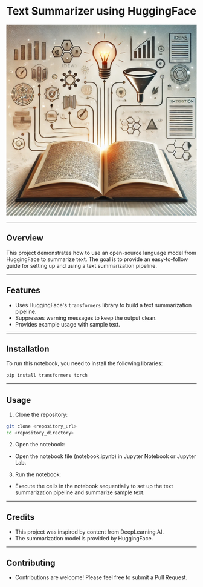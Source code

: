 # Text Summarizer using HuggingFace
![summarization](images/summarization.png)

---
## Overview
This project demonstrates how to use an open-source language model from HuggingFace to summarize text. The goal is to provide an easy-to-follow guide for setting up and using a text summarization pipeline.

---
## Features

- Uses HuggingFace's `transformers` library to build a text summarization pipeline.
- Suppresses warning messages to keep the output clean.
- Provides example usage with sample text.

---
## Installation

To run this notebook, you need to install the following libraries:

```bash
pip install transformers torch
```

---
## Usage

1. Clone the repository:
``` bash
git clone <repository_url>
cd <repository_directory>

```
2. Open the notebook:
- Open the notebook file (notebook.ipynb) in Jupyter Notebook or Jupyter Lab.

3. Run the notebook:
- Execute the cells in the notebook sequentially to set up the text summarization pipeline and summarize sample text.

---
## Credits

- This project was inspired by content from DeepLearning.AI.
- The summarization model is provided by HuggingFace.

---
## Contributing
- Contributions are welcome! Please feel free to submit a Pull Request.


  
